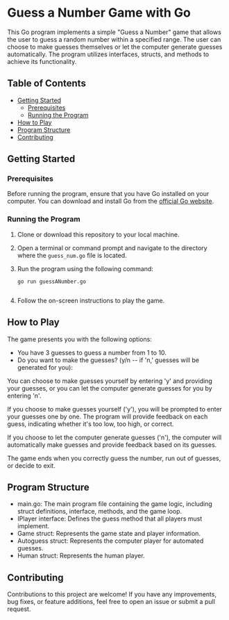 # Guess a Number Game with Go

This Go program implements a simple "Guess a Number" game that allows the user to guess a random number within a specified range. The user can choose to make guesses themselves or let the computer generate guesses automatically. The program utilizes interfaces, structs, and methods to achieve its functionality.

## Table of Contents

- [Getting Started](#getting-started)
  - [Prerequisites](#prerequisites)
  - [Running the Program](#running-the-program)
- [How to Play](#how-to-play)
- [Program Structure](#program-structure)
- [Contributing](#contributing)


## Getting Started

### Prerequisites

Before running the program, ensure that you have Go installed on your computer. You can download and install Go from the [official Go website](https://golang.org/dl/).

### Running the Program

1. Clone or download this repository to your local machine.

2. Open a terminal or command prompt and navigate to the directory where the `guess_num.go` file is located.

3. Run the program using the following command:

   ```shell
   go run guessANumber.go


1. Follow the on-screen instructions to play the game.

## How to Play

The game presents you with the following options:

* You have 3 guesses to guess a number from 1 to 10.
* Do you want to make the guesses? (y/n -- if 'n,' guesses will be generated for you):

You can choose to make guesses yourself by entering 'y' and providing your guesses, or you can let the computer generate guesses for you by entering 'n'.

If you choose to make guesses yourself ('y'), you will be prompted to enter your guesses one by one. The program will provide feedback on each guess, indicating whether it's too low, too high, or correct.

If you choose to let the computer generate guesses ('n'), the computer will automatically make guesses and provide feedback based on its guesses.

The game ends when you correctly guess the number, run out of guesses, or decide to exit.

## Program Structure

* main.go: The main program file containing the game logic, including struct definitions, interface, methods, and 
  the game loop.
* IPlayer interface: Defines the guess method that all players must implement.
* Game struct: Represents the game state and player information.
* Autoguess struct: Represents the computer player for automated guesses.
* Human struct: Represents the human player.


## Contributing

Contributions to this project are welcome! If you have any improvements, bug fixes, or feature additions, feel free to open an issue or submit a pull request.